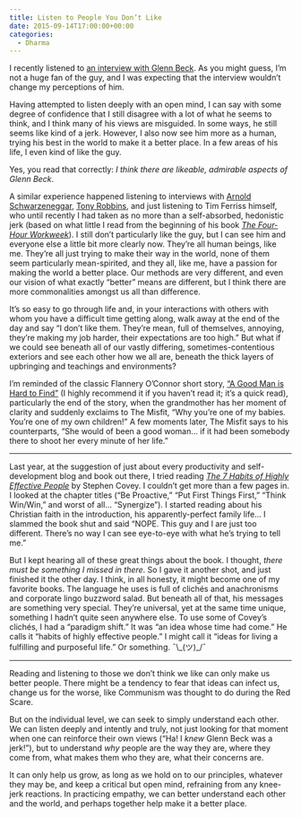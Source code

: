 ```yaml
---
title: Listen to People You Don’t Like
date: 2015-09-14T17:00:00+00:00
categories:
  - Dharma
---
```


<p>I recently listened to <a href="http://fourhourworkweek.com/2015/04/06/glenn-beck/">an interview with Glenn Beck</a>. As you might guess, I’m not a huge fan of the guy, and I was expecting that the interview wouldn’t change my perceptions of him.</p>
<!--more-->
<p>Having attempted to listen deeply with an open mind, I can say with some degree of confidence that I still disagree with a lot of what he seems to think, and I think many of his views are misguided. In some ways, he still seems like kind of a jerk. However, I also now see him more as a human, trying his best in the world to make it a better place. In a few areas of his life, I even kind of like the guy.</p>

<p>Yes, you read that correctly: <em>I think there are likeable, admirable aspects of Glenn Beck</em>.</p>

<p>A similar experience happened listening to interviews with <a href="http://fourhourworkweek.com/2015/02/02/arnold-schwarzenegger/">Arnold Schwarzeneggar</a>, <a href="http://fourhourworkweek.com/2014/10/15/money-master-the-game/">Tony Robbins</a>, and just listening to Tim Ferriss himself, who until recently I had taken as no more than a self-absorbed, hedonistic jerk (based on what little I read from the beginning of his book <a href="http://fourhourworkweek.com/"><em>The Four-Hour Workweek</em></a>). I still don’t particularly like the guy, but I can see him and everyone else a little bit more clearly now. They’re all human beings, like me. They’re all just trying to make their way in the world, none of them seem particularly mean-spirited, and they all, like me, have a passion for making the world a better place. Our methods are very different, and even our vision of what exactly “better” means are different, but I think there are more commonalities amongst us all than difference.</p>

<p>It’s so easy to go through life and, in your interactions with others with whom you have a difficult time getting along, walk away at the end of the day and say “I don’t like them. They’re mean, full of themselves, annoying, they’re making my job harder, their expectations are too high.” But what if we could see beneath all of our vastly differing, sometimes-contentious exteriors and see each other how we all are, beneath the thick layers of upbringing and teachings and environments?</p>

<p>I’m reminded of the classic Flannery O’Connor short story, <a href="http://m.learning.hccs.edu/faculty/desmond.lewis/inrw-0420/a-good-man-is-hard-to-find/A%20Good%20Man%20Is%20Hard%20To%20Find.pdf">“A Good Man is Hard to Find”</a> (I highly recommend it if you haven’t read it; it’s a quick read), particularly the end of the story, when the grandmother has her moment of clarity and suddenly exclaims to The Misfit, “Why you’re one of my babies. You’re one of my own children!” A few moments later, The Misfit says to his counterparts, “She would of been a good woman… if it had been somebody there to shoot her every minute of her life.”</p>

<hr />

<p>Last year, at the suggestion of just about every productivity and self-development blog and book out there, I tried reading <a href="http://www.amazon.com/Habits-Highly-Effective-People-Powerful/dp/1451639619/ref=tmm_pap_swatch_0?_encoding=UTF8&amp;qid=&amp;sr="><em>The 7 Habits of Highly Effective People</em></a> by Stephen Covey. I couldn’t get more than a few pages in. I looked at the chapter titles (“Be Proactive,” “Put First Things First,” “Think Win/Win,” and worst of all… “Synergize”). I started reading about his Christian faith in the introduction, his apparently-perfect family life… I slammed the book shut and said “NOPE. This guy and I are just too different. There’s no way I can see eye-to-eye with what he’s trying to tell me.”</p>

<p>But I kept hearing all of these great things about the book. I thought, <em>there must be something I missed in there</em>. So I gave it another shot, and just finished it the other day. I think, in all honesty, it might become one of my favorite books. The language he uses is full of clichés and anachronisms and corporate lingo buzzword salad. But beneath all of that, his messages are something very special. They’re universal, yet at the same time unique, something I hadn’t quite seen anywhere else. To use some of Covey’s clichés, I had a “paradigm shift.” It was “an idea whose time had come.” He calls it “habits of highly effective people.” I might call it “ideas for living a fulfilling and purposeful life.” Or something. ¯\_(ツ)_/¯</p>

<hr />

<p>Reading and listening to those we don’t think we like can only make us better people. There might be a tendency to fear that ideas can infect us, change us for the worse, like Communism was thought to do during the Red Scare.</p>

<p>But on the individual level, we can seek to simply understand each other. We can listen deeply and intently and truly, not just looking for that moment when one can reinforce their own views (“Ha! I <em>knew</em> Glenn Beck was a jerk!”), but to understand <em>why</em> people are the way they are, where they come from, what makes them who they are, what their concerns are.</p>

<p>It can only help us grow, as long as we hold on to our principles, whatever they may be, and keep a critical but open mind, refraining from any knee-jerk reactions. In practicing empathy, we can better understand each other and the world, and perhaps together help make it a better place.</p>
